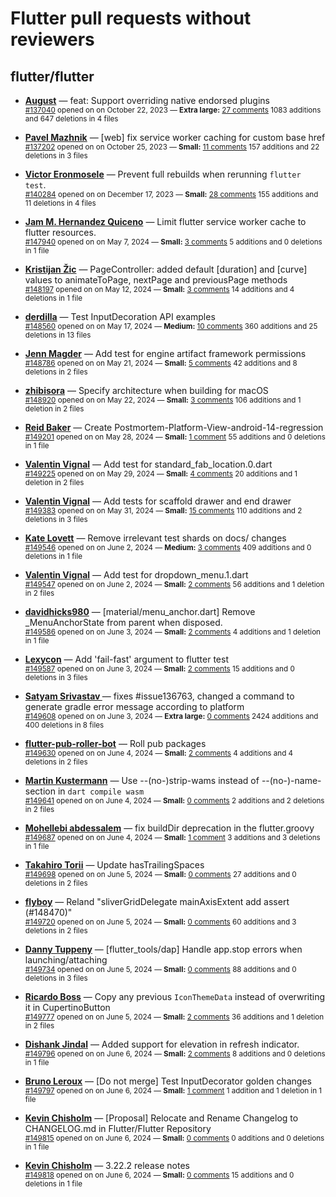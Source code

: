 # Flutter pull requests without reviewers

## flutter/flutter

* **[August](https://github.com/Gustl22)** &mdash; feat: Support overriding native endorsed plugins<br />
    <sub>[#137040](https://github.com/flutter/flutter/pull/137040) opened on on October 22, 2023 &mdash; **Extra large:** [27 comments](https://github.com/flutter/flutter/pull/137040) 1083 additions and 647 deletions in 4 files</sub><br />

* **[Pavel Mazhnik](https://github.com/p-mazhnik)** &mdash; [web] fix service worker caching for custom base href<br />
    <sub>[#137202](https://github.com/flutter/flutter/pull/137202) opened on on October 25, 2023 &mdash; **Small:** [11 comments](https://github.com/flutter/flutter/pull/137202) 157 additions and 22 deletions in 3 files</sub><br />

* **[Victor Eronmosele](https://github.com/victoreronmosele)** &mdash; Prevent full rebuilds when rerunning `flutter test`.<br />
    <sub>[#140284](https://github.com/flutter/flutter/pull/140284) opened on on December 17, 2023 &mdash; **Small:** [28 comments](https://github.com/flutter/flutter/pull/140284) 155 additions and 11 deletions in 4 files</sub><br />

* **[Jam M. Hernandez Quiceno](https://github.com/JamMarHer)** &mdash; Limit flutter service worker cache to flutter resources.<br />
    <sub>[#147940](https://github.com/flutter/flutter/pull/147940) opened on on May 7, 2024 &mdash; **Small:** [3 comments](https://github.com/flutter/flutter/pull/147940) 5 additions and 0 deletions in 1 file</sub><br />

* **[Kristijan Žic](https://github.com/KristijanZic)** &mdash; PageController: added default [duration] and [curve] values to animateToPage, nextPage and previousPage methods<br />
    <sub>[#148197](https://github.com/flutter/flutter/pull/148197) opened on on May 12, 2024 &mdash; **Small:** [3 comments](https://github.com/flutter/flutter/pull/148197) 14 additions and 4 deletions in 1 file</sub><br />

* **[derdilla](https://github.com/NobodyForNothing)** &mdash; Test InputDecoration API examples<br />
    <sub>[#148560](https://github.com/flutter/flutter/pull/148560) opened on on May 17, 2024 &mdash; **Medium:** [10 comments](https://github.com/flutter/flutter/pull/148560) 360 additions and 25 deletions in 13 files</sub><br />

* **[Jenn Magder](https://github.com/jmagman)** &mdash; Add test for engine artifact framework permissions<br />
    <sub>[#148786](https://github.com/flutter/flutter/pull/148786) opened on on May 21, 2024 &mdash; **Small:** [5 comments](https://github.com/flutter/flutter/pull/148786) 42 additions and 8 deletions in 2 files</sub><br />

* **[zhibisora](https://github.com/zhibisora)** &mdash; Specify architecture when building for macOS<br />
    <sub>[#148920](https://github.com/flutter/flutter/pull/148920) opened on on May 22, 2024 &mdash; **Small:** [3 comments](https://github.com/flutter/flutter/pull/148920) 106 additions and 1 deletion in 2 files</sub><br />

* **[Reid Baker](https://github.com/reidbaker)** &mdash; Create Postmortem-Platform-View-android-14-regression<br />
    <sub>[#149201](https://github.com/flutter/flutter/pull/149201) opened on on May 28, 2024 &mdash; **Small:** [1 comment](https://github.com/flutter/flutter/pull/149201) 55 additions and 0 deletions in 1 file</sub><br />

* **[Valentin Vignal](https://github.com/ValentinVignal)** &mdash; Add test for standard_fab_location.0.dart<br />
    <sub>[#149225](https://github.com/flutter/flutter/pull/149225) opened on on May 29, 2024 &mdash; **Small:** [4 comments](https://github.com/flutter/flutter/pull/149225) 20 additions and 1 deletion in 2 files</sub><br />

* **[Valentin Vignal](https://github.com/ValentinVignal)** &mdash; Add tests for scaffold drawer and end drawer<br />
    <sub>[#149383](https://github.com/flutter/flutter/pull/149383) opened on on May 31, 2024 &mdash; **Small:** [15 comments](https://github.com/flutter/flutter/pull/149383) 110 additions and 2 deletions in 3 files</sub><br />

* **[Kate Lovett](https://github.com/Piinks)** &mdash; Remove irrelevant test shards on docs/ changes<br />
    <sub>[#149546](https://github.com/flutter/flutter/pull/149546) opened on on June 2, 2024 &mdash; **Medium:** [3 comments](https://github.com/flutter/flutter/pull/149546) 409 additions and 0 deletions in 1 file</sub><br />

* **[Valentin Vignal](https://github.com/ValentinVignal)** &mdash; Add test for dropdown_menu.1.dart<br />
    <sub>[#149547](https://github.com/flutter/flutter/pull/149547) opened on on June 2, 2024 &mdash; **Small:** [2 comments](https://github.com/flutter/flutter/pull/149547) 56 additions and 1 deletion in 2 files</sub><br />

* **[davidhicks980](https://github.com/davidhicks980)** &mdash; [material/menu_anchor.dart] Remove _MenuAnchorState from parent when disposed.<br />
    <sub>[#149586](https://github.com/flutter/flutter/pull/149586) opened on on June 3, 2024 &mdash; **Small:** [2 comments](https://github.com/flutter/flutter/pull/149586) 4 additions and 1 deletion in 1 file</sub><br />

* **[Lexycon](https://github.com/Lexycon)** &mdash; Add 'fail-fast' argument to flutter test<br />
    <sub>[#149587](https://github.com/flutter/flutter/pull/149587) opened on on June 3, 2024 &mdash; **Small:** [2 comments](https://github.com/flutter/flutter/pull/149587) 15 additions and 0 deletions in 3 files</sub><br />

* **[Satyam Srivastav ](https://github.com/D-extremity)** &mdash; fixes #issue136763, changed a command to generate gradle error message according to platform<br />
    <sub>[#149608](https://github.com/flutter/flutter/pull/149608) opened on on June 3, 2024 &mdash; **Extra large:** [0 comments](https://github.com/flutter/flutter/pull/149608) 2424 additions and 400 deletions in 8 files</sub><br />

* **[flutter-pub-roller-bot](https://github.com/flutter-pub-roller-bot)** &mdash; Roll pub packages<br />
    <sub>[#149630](https://github.com/flutter/flutter/pull/149630) opened on on June 4, 2024 &mdash; **Small:** [2 comments](https://github.com/flutter/flutter/pull/149630) 4 additions and 4 deletions in 2 files</sub><br />

* **[Martin Kustermann](https://github.com/mkustermann)** &mdash; Use --(no-)strip-wams instead of --(no-)-name-section in `dart compile wasm`<br />
    <sub>[#149641](https://github.com/flutter/flutter/pull/149641) opened on on June 4, 2024 &mdash; **Small:** [0 comments](https://github.com/flutter/flutter/pull/149641) 2 additions and 2 deletions in 2 files</sub><br />

* **[Mohellebi abdessalem](https://github.com/AbdeMohlbi)** &mdash; fix buildDir deprecation in the flutter.groovy<br />
    <sub>[#149687](https://github.com/flutter/flutter/pull/149687) opened on on June 4, 2024 &mdash; **Small:** [1 comment](https://github.com/flutter/flutter/pull/149687) 3 additions and 3 deletions in 1 file</sub><br />

* **[Takahiro Torii](https://github.com/ttorii20)** &mdash; Update hasTrailingSpaces<br />
    <sub>[#149698](https://github.com/flutter/flutter/pull/149698) opened on on June 5, 2024 &mdash; **Small:** [0 comments](https://github.com/flutter/flutter/pull/149698) 27 additions and 0 deletions in 2 files</sub><br />

* **[flyboy](https://github.com/hello-coder-xu)** &mdash; Reland "sliverGridDelegate mainAxisExtent add assert (#148470)" <br />
    <sub>[#149720](https://github.com/flutter/flutter/pull/149720) opened on on June 5, 2024 &mdash; **Small:** [0 comments](https://github.com/flutter/flutter/pull/149720) 60 additions and 3 deletions in 2 files</sub><br />

* **[Danny Tuppeny](https://github.com/DanTup)** &mdash; [flutter_tools/dap] Handle app.stop errors when launching/attaching<br />
    <sub>[#149734](https://github.com/flutter/flutter/pull/149734) opened on on June 5, 2024 &mdash; **Small:** [0 comments](https://github.com/flutter/flutter/pull/149734) 88 additions and 0 deletions in 3 files</sub><br />

* **[Ricardo Boss](https://github.com/ricardoboss)** &mdash; Copy any previous `IconThemeData` instead of overwriting it in CupertinoButton<br />
    <sub>[#149777](https://github.com/flutter/flutter/pull/149777) opened on on June 5, 2024 &mdash; **Small:** [2 comments](https://github.com/flutter/flutter/pull/149777) 36 additions and 1 deletion in 2 files</sub><br />

* **[Dishank Jindal](https://github.com/dishankjindal1)** &mdash; Added support for elevation in refresh indicator.<br />
    <sub>[#149796](https://github.com/flutter/flutter/pull/149796) opened on on June 6, 2024 &mdash; **Small:** [2 comments](https://github.com/flutter/flutter/pull/149796) 8 additions and 0 deletions in 1 file</sub><br />

* **[Bruno Leroux](https://github.com/bleroux)** &mdash; [Do not merge] Test InputDecorator golden changes<br />
    <sub>[#149797](https://github.com/flutter/flutter/pull/149797) opened on on June 6, 2024 &mdash; **Small:** [1 comment](https://github.com/flutter/flutter/pull/149797) 1 addition and 1 deletion in 1 file</sub><br />

* **[Kevin Chisholm](https://github.com/itsjustkevin)** &mdash; [Proposal] Relocate and Rename Changelog to CHANGELOG.md in Flutter/Flutter Repository<br />
    <sub>[#149815](https://github.com/flutter/flutter/pull/149815) opened on on June 6, 2024 &mdash; **Small:** [0 comments](https://github.com/flutter/flutter/pull/149815) 0 additions and 0 deletions in 1 file</sub><br />

* **[Kevin Chisholm](https://github.com/itsjustkevin)** &mdash; 3.22.2 release notes<br />
    <sub>[#149818](https://github.com/flutter/flutter/pull/149818) opened on on June 6, 2024 &mdash; **Small:** [0 comments](https://github.com/flutter/flutter/pull/149818) 15 additions and 0 deletions in 1 file</sub><br />

